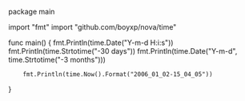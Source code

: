 package main

import "fmt"
import "github.com/boyxp/nova/time"

func main() {
        fmt.Println(time.Date("Y-m-d H:i:s"))
        fmt.Println(time.Strtotime("-30 days"))
        fmt.Println(time.Date("Y-m-d", time.Strtotime("-3 months")))

        fmt.Println(time.Now().Format("2006_01_02-15_04_05"))
}
